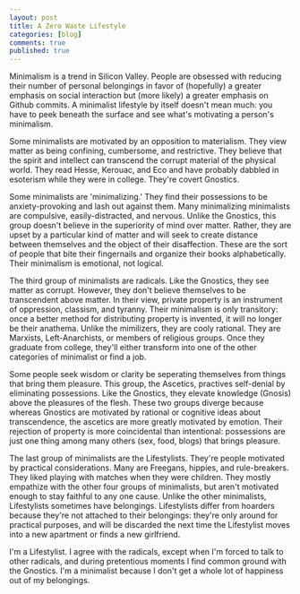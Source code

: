 ```yaml
---
layout: post
title: A Zero Waste Lifestyle
categories: [blog]
comments: true
published: true
---
```


Minimalism is a trend in Silicon Valley. People are obsessed with reducing their number of personal belongings in favor of (hopefully) a greater emphasis on social interaction but (more likely) a greater emphasis on Github commits. A minimalist lifestyle by itself doesn't mean much: you have to peek beneath the surface and see what's motivating a person's minimalism.

Some minimalists are motivated by an opposition to materialism. They view matter as being confining, cumbersome, and restrictive. They believe that the spirit and intellect can transcend the corrupt material of the physical world. They read Hesse, Kerouac, and Eco and have probably dabbled in esoterism while they were in college. They're covert Gnostics.

Some minimalists are 'minimalizing.' They find their possessions to be anxiety-provoking and lash out against them. Many minimalizing minimalists are compulsive, easily-distracted, and nervous. Unlike the Gnostics, this group doesn't believe in the superiority of mind over matter. Rather, they are upset by a particular kind of matter and will seek to create distance between themselves and the object of their disaffection. These are the sort of people that bite their fingernails and organize their books alphabetically. Their minimalism is emotional, not logical.

The third group of minimalists are radicals. Like the Gnostics, they see matter as corrupt. However, they don't believe themselves to be transcendent above matter. In their view, private property is an instrument of oppression, classism, and tyranny. Their minimalism is only transitory: once a better method for distributing property is invented, it will no longer be their anathema. Unlike the mimilizers, they are cooly rational. They are Marxists, Left-Anarchists, or members of religious groups. Once they graduate from college, they'll either transform into one of the other categories of minimalist or find a job.

Some people seek wisdom or clarity be seperating themselves from things that bring them pleasure. This group, the Ascetics, practives self-denial by eliminating possessions. Like the Gnostics, they elevate knowledge (Gnosis) above the pleasures of the flesh. These two groups diverge because whereas Gnostics are motivated by rational or cognitive ideas about transcendence, the ascetics are more greatly motivated by emotion. Their rejection of property is more coincidental than intentional: possessions are just one thing among many others (sex, food, blogs) that brings pleasure.

The last group of minimalists are the Lifestylists. They're people motivated by practical considerations. Many are Freegans, hippies, and rule-breakers. They liked playing with matches when they were children. They mostly empathize with the other four groups of minimalists, but aren't motivated enough to stay faithful to any one cause. Unlike the other minimalists, Lifestylists sometimes have belongings. Lifestylists differ from hoarders because they're not attached to their belongings: they're only around for practical purposes, and will be discarded the next time the Lifestylist moves into a new apartment or finds a new girlfriend.

I'm a Lifestylist. I agree with the radicals, except when I'm forced to talk to other radicals, and during pretentious moments I find common ground with the Gnostics. I'm a minimalist because I don't get a whole lot of happiness out of my belongings.